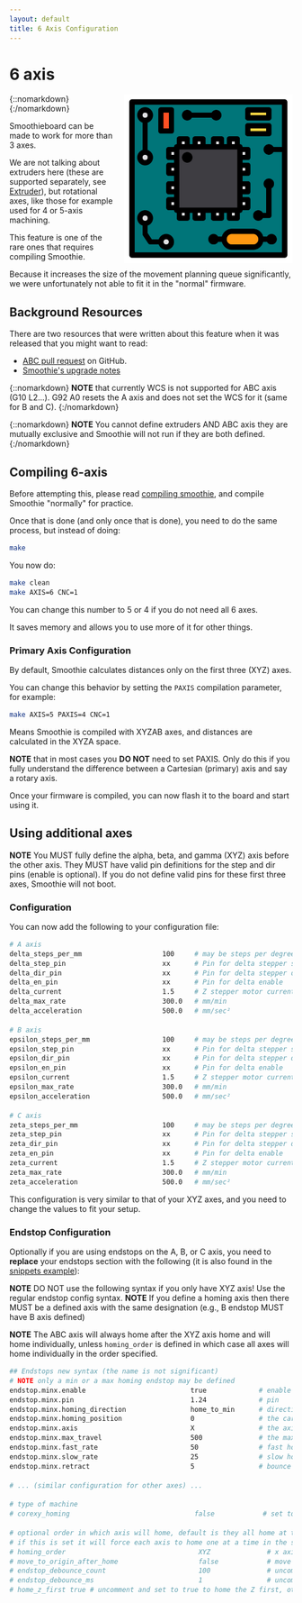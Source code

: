 ```yaml
---
layout: default
title: 6 Axis Configuration
---
```


# 6 axis

{::nomarkdown}
<a href="images/circuit.png">
  <img src="images/circuit.png" alt="Circuit diagram" width="300" height="300" style="float: right; margin-left: 1rem;"/>
</a>
{:/nomarkdown}

Smoothieboard can be made to work for more than 3 axes.

We are not talking about extruders here (these are supported separately, see [Extruder](extruder)), but rotational axes, like those for example used for 4 or 5-axis machining.

This feature is one of the rare ones that requires compiling Smoothie.

Because it increases the size of the movement planning queue significantly, we were unfortunately not able to fit it in the "normal" firmware.

## Background Resources

There are two resources that were written about this feature when it was released that you might want to read:

* [ABC pull request](https://github.com/Smoothieware/Smoothieware/pull/1055) on GitHub.
* [Smoothie's upgrade notes](https://github.com/smoothieware/smoothieware/blob/edge/upgrade-notes.md)

{::nomarkdown}
<sl-alert variant="warning" open>
  <sl-icon slot="icon" name="exclamation-triangle"></sl-icon>
  <strong>NOTE</strong> that currently WCS is not supported for ABC axis (G10 L2...). G92 A0 resets the A axis and does not set the WCS for it (same for B and C).
</sl-alert>
{:/nomarkdown}

{::nomarkdown}
<sl-alert variant="warning" open>
  <sl-icon slot="icon" name="exclamation-triangle"></sl-icon>
  <strong>NOTE</strong> You cannot define extruders AND ABC axis they are mutually exclusive and Smoothie will not run if they are both defined.
</sl-alert>
{:/nomarkdown}

## Compiling 6-axis

Before attempting this, please read [compiling smoothie](compiling-smoothie), and compile Smoothie "normally" for practice.

Once that is done (and only once that is done), you need to do the same process, but instead of doing:

```bash
make
```

You now do:

```bash
make clean
make AXIS=6 CNC=1
```

You can change this number to 5 or 4 if you do not need all 6 axes.

It saves memory and allows you to use more of it for other things.

### Primary Axis Configuration

By default, Smoothie calculates distances only on the first three (XYZ) axes.

You can change this behavior by setting the `PAXIS` compilation parameter, for example:

```bash
make AXIS=5 PAXIS=4 CNC=1
```

Means Smoothie is compiled with XYZAB axes, and distances are calculated in the XYZA space.

<sl-alert variant="neutral" open>
  <sl-icon slot="icon" name="info-circle"></sl-icon>
  <strong>NOTE</strong> that in most cases you <strong>DO NOT</strong> need to set PAXIS. Only do this if you fully understand the difference between a Cartesian (primary) axis and say a rotary axis.
</sl-alert>

Once your firmware is compiled, you can now flash it to the board and start using it.

## Using additional axes

<sl-alert variant="warning" open>
  <sl-icon slot="icon" name="exclamation-triangle"></sl-icon>
  <strong>NOTE</strong> You MUST fully define the alpha, beta, and gamma (XYZ) axis before the other axis. They MUST have valid pin definitions for the step and dir pins (enable is optional). If you do not define valid pins for these first three axes, Smoothie will not boot.
</sl-alert>

### Configuration

You can now add the following to your configuration file:

```bash
# A axis
delta_steps_per_mm                    100     # may be steps per degree for example
delta_step_pin                        xx      # Pin for delta stepper step signal
delta_dir_pin                         xx      # Pin for delta stepper direction
delta_en_pin                          xx      # Pin for delta enable
delta_current                         1.5     # Z stepper motor current
delta_max_rate                        300.0   # mm/min
delta_acceleration                    500.0   # mm/sec²

# B axis
epsilon_steps_per_mm                  100     # may be steps per degree for example
epsilon_step_pin                      xx      # Pin for delta stepper step signal
epsilon_dir_pin                       xx      # Pin for delta stepper direction
epsilon_en_pin                        xx      # Pin for delta enable
epsilon_current                       1.5     # Z stepper motor current
epsilon_max_rate                      300.0   # mm/min
epsilon_acceleration                  500.0   # mm/sec²

# C axis
zeta_steps_per_mm                     100     # may be steps per degree for example
zeta_step_pin                         xx      # Pin for delta stepper step signal
zeta_dir_pin                          xx      # Pin for delta stepper direction
zeta_en_pin                           xx      # Pin for delta enable
zeta_current                          1.5     # Z stepper motor current
zeta_max_rate                         300.0   # mm/min
zeta_acceleration                     500.0   # mm/sec²
```

This configuration is very similar to that of your XYZ axes, and you need to change the values to fit your setup.

### Endstop Configuration

Optionally if you are using endstops on the A, B, or C axis, you need to **replace** your endstops section with the following (it is also found in the [snippets example](https://github.com/Smoothieware/Smoothieware/blob/edge/ConfigSamples/Snippets/abc-endstop.config)):

<sl-alert variant="danger" open>
  <sl-icon slot="icon" name="exclamation-octagon"></sl-icon>
  <strong>NOTE</strong> DO NOT use the following syntax if you only have XYZ axis! Use the regular endstop config syntax.
</sl-alert>

<sl-alert variant="warning" open>
  <sl-icon slot="icon" name="exclamation-triangle"></sl-icon>
  <strong>NOTE</strong> If you define a homing axis then there MUST be a defined axis with the same designation (e.g., B endstop MUST have B axis defined)
</sl-alert>

**NOTE** The ABC axis will always home after the XYZ axis home and will home individually, unless `homing_order` is defined in which case all axes will home individually in the order specified.

```bash
## Endstops new syntax (the name is not significant)
# NOTE only a min or a max homing endstop may be defined
endstop.minx.enable                          true             # enable an endstop
endstop.minx.pin                             1.24             # pin
endstop.minx.homing_direction                home_to_min      # direction it moves to the endstop
endstop.minx.homing_position                 0                # the cartesian coordinate this is set to when it homes
endstop.minx.axis                            X                # the axis designator
endstop.minx.max_travel                      500              # the maximum travel in mm before it times out
endstop.minx.fast_rate                       50               # fast homing rate in mm/sec
endstop.minx.slow_rate                       25               # slow homing rate in mm/sec
endstop.minx.retract                         5                # bounce off endstop in mm

# ... (similar configuration for other axes) ...

# type of machine
# corexy_homing                               false            # set to true if homing on an hbot or corexy

# optional order in which axis will home, default is they all home at the same time,
# if this is set it will force each axis to home one at a time in the specified order
# homing_order                                 XYZ              # x axis followed by y then z last
# move_to_origin_after_home                    false            # move XY to 0,0 after homing
# endstop_debounce_count                       100              # uncomment if you get noise on your endstops, default is 100
# endstop_debounce_ms                          1                # uncomment if you get noise on your endstops, default is 1 millisecond debounce
# home_z_first true # uncomment and set to true to home the Z first, otherwise Z homes after XY
```
